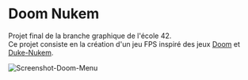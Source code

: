 # Doom Nukem

<p>
Projet final de la branche graphique de l'école 42.</br>
Ce projet consiste en la création d'un jeu FPS inspiré
des jeux <a href=https://fr.wikipedia.org/wiki/Doom target="blank">Doom</a> et <a href=https://fr.wikipedia.org/wiki/Duke_Nukem target="blank">Duke-Nukem</a>.
</p>

![Screenshot-Doom-Menu](https://user-images.githubusercontent.com/44742651/130258091-10b30e1f-21b9-430f-bd54-2dd79706117c.png)



